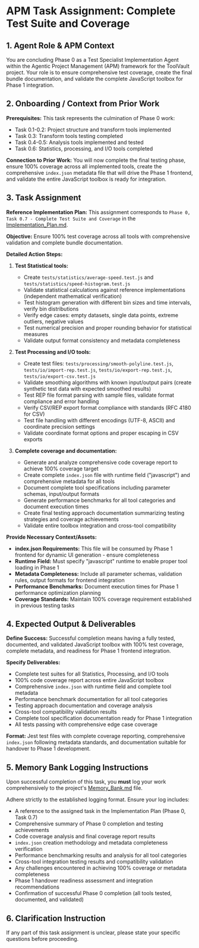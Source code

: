 # APM Task Assignment: Complete Test Suite and Coverage

## 1. Agent Role & APM Context

You are concluding Phase 0 as a Test Specialist Implementation Agent within the Agentic Project Management (APM) framework for the ToolVault project. Your role is to ensure comprehensive test coverage, create the final bundle documentation, and validate the complete JavaScript toolbox for Phase 1 integration.

## 2. Onboarding / Context from Prior Work

**Prerequisites:** This task represents the culmination of Phase 0 work:
- Task 0.1-0.2: Project structure and transform tools implemented
- Task 0.3: Transform tools testing completed
- Task 0.4-0.5: Analysis tools implemented and tested
- Task 0.6: Statistics, processing, and I/O tools completed

**Connection to Prior Work:** You will now complete the final testing phase, ensure 100% coverage across all implemented tools, create the comprehensive `index.json` metadata file that will drive the Phase 1 frontend, and validate the entire JavaScript toolbox is ready for integration.

## 3. Task Assignment

**Reference Implementation Plan:** This assignment corresponds to `Phase 0, Task 0.7 - Complete Test Suite and Coverage` in the [Implementation_Plan.md](../../Implementation_Plan.md).

**Objective:** Ensure 100% test coverage across all tools with comprehensive validation and complete bundle documentation.

**Detailed Action Steps:**

1. **Test Statistical tools:**
   - Create `tests/statistics/average-speed.test.js` and `tests/statistics/speed-histogram.test.js`
   - Validate statistical calculations against reference implementations (independent mathematical verification)
   - Test histogram generation with different bin sizes and time intervals, verify bin distributions
   - Verify edge cases: empty datasets, single data points, extreme outliers, negative values
   - Test numerical precision and proper rounding behavior for statistical measures
   - Validate output format consistency and metadata completeness

2. **Test Processing and I/O tools:**
   - Create test files: `tests/processing/smooth-polyline.test.js`, `tests/io/import-rep.test.js`, `tests/io/export-rep.test.js`, `tests/io/export-csv.test.js`
   - Validate smoothing algorithms with known input/output pairs (create synthetic test data with expected smoothed results)
   - Test REP file format parsing with sample files, validate format compliance and error handling
   - Verify CSV/REP export format compliance with standards (RFC 4180 for CSV)
   - Test file handling with different encodings (UTF-8, ASCII) and coordinate precision settings
   - Validate coordinate format options and proper escaping in CSV exports

3. **Complete coverage and documentation:**
   - Generate and analyze comprehensive code coverage report to achieve 100% coverage target
   - Create complete `index.json` file with runtime field ("javascript") and comprehensive metadata for all tools
   - Document complete tool specifications including parameter schemas, input/output formats
   - Generate performance benchmarks for all tool categories and document execution times
   - Create final testing approach documentation summarizing testing strategies and coverage achievements
   - Validate entire toolbox integration and cross-tool compatibility

**Provide Necessary Context/Assets:**

- **index.json Requirements:** This file will be consumed by Phase 1 frontend for dynamic UI generation - ensure completeness
- **Runtime Field:** Must specify "javascript" runtime to enable proper tool loading in Phase 1
- **Metadata Completeness:** Include all parameter schemas, validation rules, output formats for frontend integration
- **Performance Benchmarks:** Document execution times for Phase 1 performance optimization planning
- **Coverage Standards:** Maintain 100% coverage requirement established in previous testing tasks

## 4. Expected Output & Deliverables

**Define Success:** Successful completion means having a fully tested, documented, and validated JavaScript toolbox with 100% test coverage, complete metadata, and readiness for Phase 1 frontend integration.

**Specify Deliverables:**
- Complete test suites for all Statistics, Processing, and I/O tools
- 100% code coverage report across entire JavaScript toolbox
- Comprehensive `index.json` with runtime field and complete tool metadata
- Performance benchmark documentation for all tool categories
- Testing approach documentation and coverage analysis
- Cross-tool compatibility validation results
- Complete tool specification documentation ready for Phase 1 integration
- All tests passing with comprehensive edge case coverage

**Format:** Jest test files with complete coverage reporting, comprehensive `index.json` following metadata standards, and documentation suitable for handover to Phase 1 development.

## 5. Memory Bank Logging Instructions

Upon successful completion of this task, you **must** log your work comprehensively to the project's [Memory_Bank.md](../../Memory_Bank.md) file.

Adhere strictly to the established logging format. Ensure your log includes:
- A reference to the assigned task in the Implementation Plan (Phase 0, Task 0.7)
- Comprehensive summary of Phase 0 completion and testing achievements
- Code coverage analysis and final coverage report results
- `index.json` creation methodology and metadata completeness verification
- Performance benchmarking results and analysis for all tool categories
- Cross-tool integration testing results and compatibility validation
- Any challenges encountered in achieving 100% coverage or metadata completeness
- Phase 1 handover readiness assessment and integration recommendations
- Confirmation of successful Phase 0 completion (all tools tested, documented, and validated)

## 6. Clarification Instruction

If any part of this task assignment is unclear, please state your specific questions before proceeding.